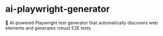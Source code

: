 # ai-playwright-generator
🤖 AI-powered Playwright test generator that automatically discovers web elements and generates robust E2E tests
